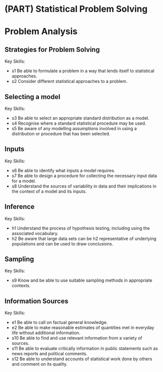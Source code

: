 # (PART) Statistical Problem Solving

# Problem Analysis


## Strategies for Problem Solving

Key Skills:
- s1 Be able to formulate a problem in a way that lends itself to statistical approaches.
- s2 Consider different statistical approaches to a problem.

## Selecting a model

Key Skills:
- s3 Be able to select an appropriate standard distribution as a model.
- s4 Recognise where a standard statistical procedure may be used.
- s5 Be aware of any modelling assumptions involved in using a distribution or procedure that has been selected.

## Inputs

Key Skills:
- s6 Be able to identify what inputs a model requires.
- s7 Be able to design a procedure for collecting the necessary input data for a model.
- s8 Understand the sources of variability in data and their implications in the context of a model and its inputs.

## Inference

Key Skills:
- h1 Understand the process of hypothesis testing, including using the associated vocabulary.
- h2 Be aware that large data sets can be h2 representative of underlying populations and can be used to draw conclusions.

## Sampling

Key Skills:
- s9 Know and be able to use suitable sampling methods in appropriate contexts.

## Information Sources

Key Skills:

- e1 Be able to call on factual general knowledge.
- e2 Be able to make reasonable estimates of quantities met in everyday life without additional information.
- s10 Be able to find and use relevant information from a variety of sources.
- s11 Be able to evaluate critically information in public statements such as news reports and political comments.
- s12 Be able to understand accounts of statistical work done by others and comment on its quality.

